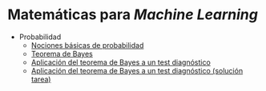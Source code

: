 # Matemáticas para *Machine Learning*

- Probabilidad
  - [Nociones básicas de probabilidad](./probabilidad/probabilidad.md)
  - [Teorema de Bayes](./probabilidad/bayes.md)
  - [Aplicación del teorema de Bayes a un test diagnóstico](./probabilidad/bayes-test-diagnostico.md)
  - [Aplicación del teorema de Bayes a un test diagnóstico (solución tarea)](./probabilidad/solucion_tarea_cancer.md)
